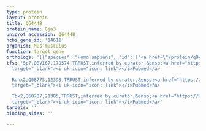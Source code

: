 ```yaml
---
type: protein
layout: protein
title: Q64448
protein_name: Gja3
uniprot_accession: Q64448
ncbi_gene_id: '14611'
organism: Mus musculus
function: target gene
orthologs: '[{"species": "Homo sapiens", "id": ["<a href=\"/protein/q9y6h8\">Q9Y6H8</a>"]}, {"species": "Rattus norvegicus", "id": ["G3V747"]}]'
tfs: 'Sp7,Q8VI67,170574,TRRUST,inferred by curator,&ensp;<a href="https://www.ncbi.nlm.nih.gov/pubmed/?term=23376077%5Buid%5D+OR+29087512%5Buid%5D"
  target="_blank"><i uk-icon="icon: link"></i>Pubmed</a>

  Runx2,Q08775,12393,TRRUST,inferred by curator,&ensp;<a href="https://www.ncbi.nlm.nih.gov/pubmed/?term=23376077%5Buid%5D+OR+29087512%5Buid%5D"
  target="_blank"><i uk-icon="icon: link"></i>Pubmed</a>

  Tbx2,Q60707,21385,TRRUST,inferred by curator,&ensp;<a href="https://www.ncbi.nlm.nih.gov/pubmed/?term=29087512%5Buid%5D+OR+15354864%5Buid%5D"
  target="_blank"><i uk-icon="icon: link"></i>Pubmed</a>'
targets: ''
binding_sites: ''

---
```


